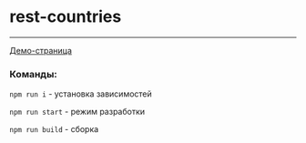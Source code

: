 # rest-countries

---

[Демо-страница](https://rest-countries-five-rouge.vercel.app/)

### Команды:

`npm run i` - установка зависимостей

`npm run start` - режим разработки

`npm run build` - сборка
